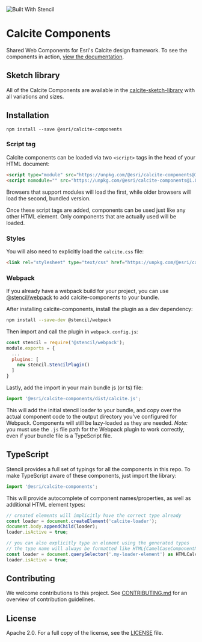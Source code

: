 ![Built With Stencil](https://img.shields.io/badge/-Built%20With%20Stencil-16161d.svg?logo=data%3Aimage%2Fsvg%2Bxml%3Bbase64%2CPD94bWwgdmVyc2lvbj0iMS4wIiBlbmNvZGluZz0idXRmLTgiPz4KPCEtLSBHZW5lcmF0b3I6IEFkb2JlIElsbHVzdHJhdG9yIDE5LjIuMSwgU1ZHIEV4cG9ydCBQbHVnLUluIC4gU1ZHIFZlcnNpb246IDYuMDAgQnVpbGQgMCkgIC0tPgo8c3ZnIHZlcnNpb249IjEuMSIgaWQ9IkxheWVyXzEiIHhtbG5zPSJodHRwOi8vd3d3LnczLm9yZy8yMDAwL3N2ZyIgeG1sbnM6eGxpbms9Imh0dHA6Ly93d3cudzMub3JnLzE5OTkveGxpbmsiIHg9IjBweCIgeT0iMHB4IgoJIHZpZXdCb3g9IjAgMCA1MTIgNTEyIiBzdHlsZT0iZW5hYmxlLWJhY2tncm91bmQ6bmV3IDAgMCA1MTIgNTEyOyIgeG1sOnNwYWNlPSJwcmVzZXJ2ZSI%2BCjxzdHlsZSB0eXBlPSJ0ZXh0L2NzcyI%2BCgkuc3Qwe2ZpbGw6I0ZGRkZGRjt9Cjwvc3R5bGU%2BCjxwYXRoIGNsYXNzPSJzdDAiIGQ9Ik00MjQuNywzNzMuOWMwLDM3LjYtNTUuMSw2OC42LTkyLjcsNjguNkgxODAuNGMtMzcuOSwwLTkyLjctMzAuNy05Mi43LTY4LjZ2LTMuNmgzMzYuOVYzNzMuOXoiLz4KPHBhdGggY2xhc3M9InN0MCIgZD0iTTQyNC43LDI5Mi4xSDE4MC40Yy0zNy42LDAtOTIuNy0zMS05Mi43LTY4LjZ2LTMuNkgzMzJjMzcuNiwwLDkyLjcsMzEsOTIuNyw2OC42VjI5Mi4xeiIvPgo8cGF0aCBjbGFzcz0ic3QwIiBkPSJNNDI0LjcsMTQxLjdIODcuN3YtMy42YzAtMzcuNiw1NC44LTY4LjYsOTIuNy02OC42SDMzMmMzNy45LDAsOTIuNywzMC43LDkyLjcsNjguNlYxNDEuN3oiLz4KPC9zdmc%2BCg%3D%3D&colorA=16161d&style=flat-square)

# Calcite Components

Shared Web Components for Esri's Calcite design framework. To see the components in action, [view the documentation](https://esri.github.io/calcite-components/).

## Sketch library
All of the Calcite Components are available in the [calcite-sketch-library](https://github.com/Esri/calcite-sketch-libraries) with all variations and sizes.

## Installation

```
npm install --save @esri/calcite-components
```

### Script tag

Calcite components can be loaded via two `<script>` tags in the head of your HTML document:

```html
<script type="module" src="https://unpkg.com/@esri/calcite-components@1.0.0-beta.20/dist/calcite/calcite.esm.js"></script>
<script nomodule="" src="https://unpkg.com/@esri/calcite-components@1.0.0-beta.20/dist/calcite/calcite.js"></script>
```

Browsers that support modules will load the first, while older browsers will load the second, bundled version.

Once these script tags are added, components can be used just like any other HTML element. Only components that are actually used will be loaded.

### Styles

You will also need to explicitly load the `calcite.css` file:

```html
<link rel="stylesheet" type="text/css" href="https://unpkg.com/@esri/calcite-components@1.0.0-beta.20/dist/calcite/calcite.css">
```


### Webpack

If you already have a webpack build for your project, you can use [@stencil/webpack](https://github.com/ionic-team/stencil-webpack) to add calcite-components to your bundle.

After installing calcite-components, install the plugin as a dev dependency:

```bash
npm install --save-dev @stencil/webpack
```

Then import and call the plugin in `webpack.config.js`:

```js
const stencil = require('@stencil/webpack');
module.exports = {
  ...
  plugins: [
    new stencil.StencilPlugin()
  ]
}
```

Lastly, add the import in your main bundle js (or ts) file:

```js
import '@esri/calcite-components/dist/calcite.js';
```

This will add the initial stencil loader to your bundle, and copy over the actual component code to the output directory you've configured for Webpack. Components will still be lazy-loaded as they are needed. *Note:* you must use the `.js` file path for the Webpack plugin to work correctly, even if your bundle file is a TypeScript file.

## TypeScript

Stencil provides a full set of typings for all the components in this repo. To make TypeScript aware of these components, just import the library:

```ts
import '@esri/calcite-components';
```

This will provide autocomplete of component names/properties, as well as additional HTML element types:

```ts
// created elements will implicitly have the correct type already
const loader = document.createElement('calcite-loader');
document.body.appendChild(loader);
loader.isActive = true;

// you can also explicitly type an element using the generated types
// the type name will always be formatted like HTML{CamelCaseComponentName}Element
const loader = document.querySelector('.my-loader-element') as HTMLCalciteLoaderElement;
loader.isActive = true;
```

## Contributing

We welcome contributions to this project. See [CONTRIBUTING.md](./CONTRIBUTING.md) for an overview of contribution guidelines.

## License

Apache 2.0. For a full copy of the license, see the [LICENSE](./LICENSE) file.
